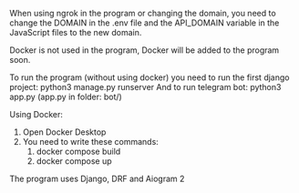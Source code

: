 When using ngrok in the program or changing the domain, you need to change the DOMAIN in the .env file and the API_DOMAIN variable in the JavaScript files to the new domain.

Docker is not used in the program, Docker will be added to the program soon.

To run the program (without using docker) you need to run the first django project: python3 manage.py runserver
And to run telegram bot: python3 app.py (app.py in folder: bot/)

Using Docker: 
1. Open Docker Desktop
2. You need to write these commands:
   1. docker compose build
   2. docker compose up

The program uses Django, DRF and Aiogram 2